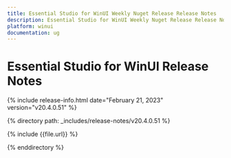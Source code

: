 ```yaml
---
title: Essential Studio for WinUI Weekly Nuget Release Release Notes  
description: Essential Studio for WinUI Weekly Nuget Release Release Notes  
platform: winui
documentation: ug
---
```


# Essential Studio for WinUI  Release Notes  

{% include release-info.html date="February 21, 2023"  version="v20.4.0.51" %} 

{% directory path: _includes/release-notes/v20.4.0.51 %}

{% include {{file.url}} %}

{% enddirectory %}
